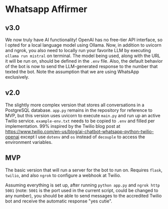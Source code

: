 # Whatsapp Affirmer

## v3.0

We now truly have AI functionality! OpenAI has no free-tier API interface, so I opted for a local language model using Ollama. Now, in addition to uvicorn and ngrok, you also need to locally run your favorite LLM by executing `ollama run mistral` on terminal. The model being used, along with the URL it will be run on, should be defined in the `.env` file. Also, the default behavior of the bot is now to send the LLM-generated response to the number that texted the bot. Note the assumption that we are using WhatsApp exclusively.

## v2.0

The slightly more complex version that stores all conversations in a PostgreSQL database. `app.py` remains in the repository for reference to MVP, but this version uses uvicorn to execute `main.py` and run up an active Twilio service. `example-env.txt` needs to be copied to `.env` and filled per implementation. 99% inspired by the Twilio blog post at https://www.twilio.com/en-us/blog/ai-chatbot-whatsapp-python-twilio-openai except I use `dotenv` and `os` instead of `decouple` to access the environment variables.

## MVP

The basic version that will run a server for the bot to run on. Requires `flask`, `twilio`, and also `ngrok` to configure a webhook at Twilio.

Assuming everything is set up, after running `python app.py` and `ngrok http 5001` (note: `5001` is the port used in the current script, could be changed to any number), you should be able to send messages to the accredited Twilio bot and receive the automatic response "yes cutie".